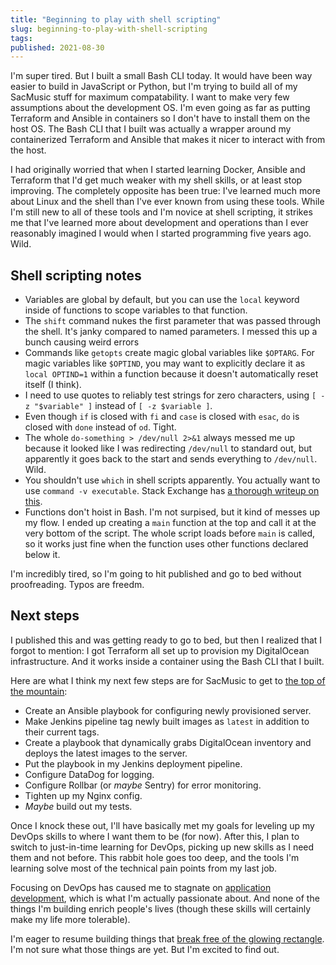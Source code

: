 ```yaml
---
title: "Beginning to play with shell scripting"
slug: beginning-to-play-with-shell-scripting
tags:
published: 2021-08-30
---
```


I'm super tired. But I built a small Bash CLI today. It would have been way easier to build in JavaScript or Python, but I'm trying to build all of my SacMusic stuff for maximum compatability. I want to make very few assumptions about the development OS. I'm even going as far as putting Terraform and Ansible in containers so I don't have to install them on the host OS. The Bash CLI that I built was actually a wrapper around my containerized Terraform and Ansible that makes it nicer to interact with from the host.

I had originally worried that when I started learning Docker, Ansible and Terraform that I'd get much weaker with my shell skills, or at least stop improving. The completely opposite has been true: I've learned much more about Linux and the shell than I've ever known from using these tools. While I'm still new to all of these tools and I'm novice at shell scripting, it strikes me that I've learned more about development and operations than I ever reasonably imagined I would when I started programming five years ago. Wild.

## Shell scripting notes

- Variables are global by default, but you can use the `local` keyword inside of functions to scope variables to that function.
- The `shift` command nukes the first parameter that was passed through the shell. It's janky compared to named parameters. I messed this up a bunch causing weird errors
- Commands like `getopts` create magic global variables like `$OPTARG`. For magic variables like `$OPTIND`, you may want to explicitly declare it as `local OPTIND=1` within a function because it doesn't automatically reset itself (I think).
- I need to use quotes to reliably test strings for zero characters, using `[ -z "$variable" ]` instead of `[ -z $variable ]`.
- Even though `if` is closed with `fi` and `case` is closed with `esac`, `do` is closed with `done` instead of `od`. Tight.
- The whole `do-something > /dev/null 2>&1` always messed me up because it looked like I was redirecting `/dev/null` to standard out, but apparently it goes back to the start and sends everything to `/dev/null`. Wild.
- You shouldn't use `which` in shell scripts apparently. You actually want to use `command -v executable`. Stack Exchange has [a thorough writeup on this](https://unix.stackexchange.com/questions/85249/why-not-use-which-what-to-use-then/85250#85250).
- Functions don't hoist in Bash. I'm not surpised, but it kind of messes up my flow. I ended up creating a `main` function at the top and call it at the very bottom of the script. The whole script loads before `main` is called, so it works just fine when the function uses other functions declared below it.

I'm incredibly tired, so I'm going to hit published and go to bed without proofreading. Typos are freedm.

## Next steps

I published this and was getting ready to go to bed, but then I realized that I forgot to mention: I got Terraform all set up to provision my DigitalOcean infrastructure. And it works inside a container using the Bash CLI that I built.

Here are what I think my next few steps are for SacMusic to get to [the top of the mountain](https://tinkerlog.dev/journal/the-top-of-the-mountain):

- Create an Ansible playbook for configuring newly provisioned server.
- Make Jenkins pipeline tag newly built images as `latest` in addition to their current tags.
- Create a playbook that dynamically grabs DigitalOcean inventory and deploys the latest images to the server.
- Put the playbook in my Jenkins deployment pipeline.
- Configure DataDog for logging.
- Configure Rollbar (or _maybe_ Sentry) for error monitoring.
- Tighten up my Nginx config.
- _Maybe_ build out my tests.

Once I knock these out, I'll have basically met my goals for leveling up my DevOps skills to where I want them to be (for now). After this, I plan to switch to just-in-time learning for DevOps, picking up new skills as I need them and not before. This rabbit hole goes too deep, and the tools I'm learning solve most of the technical pain points from my last job.

Focusing on DevOps has caused me to stagnate on [application development](/journal/i-am-an-applications-programmer), which is what I'm actually passionate about. And none of the things I'm building enrich people's lives (though these skills will certainly make my life more tolerable).

I'm eager to resume building things that [break free of the glowing rectangle](/journal/bridging-the-glowing-rectangle-and-reality). I'm not sure what those things are yet. But I'm excited to find out.
